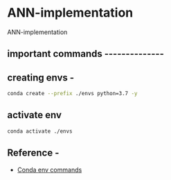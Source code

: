 # ANN-implementation
ANN-implementation

## important commands --------------

## creating envs -
```bash
conda create --prefix ./envs python=3.7 -y
```

## activate env
```bash
conda activate ./envs
```

## Reference -

* [Conda env commands](https://conda.io/projects/conda/en/latest/user-guide/tasks/manage-environments.html#)